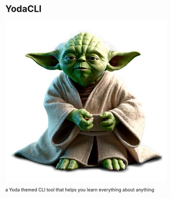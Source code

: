# YodaCLI

![yoda-teaching](assets/yoda-teaching.png)

a Yoda themed CLI tool that helps you learn everything about anything
